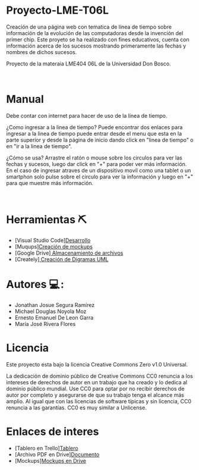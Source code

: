 # Proyecto-LME-T06L
<p>Creación de una página web con tematica de línea de tiempo sobre información de la evolución de las computadoras desde la invención del primer chip.
Este proyeto se ha realizado con fines educativos, cuenta con información acerca de los sucesos mostrando primeramente las fechas y nombres de dichos sucesos.</p>
<p>Proyecto de la materaia LME404 06L de la Universidad Don Bosco.</p>
<br>
<h1>Manual</h1>
<p>Debe contar con internet para hacer de uso de la línea de tiempo.

 ¿Como ingresar a la linea de tiempo?
Puede encontrar dos enlaces para ingresar a la linea de tiempo puede entrar desde el menu que esta en la parte superior y desde la página de inicio dando click en 
 "linea de tiempo" o en "ir a la linea de tiempo".

¿Cómo se usa?
Arrastre el ratón o mouse sobre los circulos para ver las fechas y sucesos, luego dar click en "+" para poder ver más información.
En el caso de ingresar atraves de un dispositivo movil como una tablet o un smartphon solo pulse sobre el circulo para ver la información y luego en "+" para que 
muestre más información.</p>
<br>
<h1>Herramientas ⛏️ </h1>
 <ul>
   <li>[Visual Studio Code]<a href=https://code.visualstudio.com>Desarrollo</a></li>
 <li>[Muqups]<a href=https://app.moqups.com>Creación de mockups</a></li>
 <li>[Google Drive]<a href=https://www.google.com/intl/es/drive> Almacenamiento de archivos</a></li>
 <li>[Creately]<a href=https://app.creately.com/> Creación de Digramas UML</a></li>
 </ul>
 <h1>Autores 💻 :</h1>
  <ul>
 <li>Jonathan Josue Segura Ramírez</li>
 <li>Michael Douglas Noyola Moz</li>
 <li>Ernesto Emanuel De Leon Garra</li>
 <li>María José Rivera Flores</li>
 </ul>
 <h1>Licencia </h1>
 <p>Este proyecto esta bajo la licencia Creative Commons Zero v1.0 Universal.</p>
 <p>La dedicación de dominio público de Creative Commons CC0 renuncia a los intereses de derechos de autor en un trabajo que ha creado y lo dedica al dominio   público mundial. Use CC0 para optar por no recibir derechos de autor por completo y asegurarse de que su trabajo tenga el alcance más amplio. Al igual que con las licencias de software típicas y sin licencia, CC0 renuncia a las garantías. CC0 es muy similar a Unlicense.</P>
 <h1>Enlaces de interes</h1>
 <ul>
 <li>[Tablero en Trello]<a href=https://trello.com/w/proyectolmet06l>Tablero</a></li>
 <li>[Archivo PDF en Drive]<a href=https://drive.google.com/file/d/1pgDaT6tHxLiAi0TFcGTfWVxlFwNWI8FH/view?usp=sharing>Documento</a></li>
 <li>[Mockups]<a href=https://drive.google.com/file/d/1HZHH4BK5MWJlIdLMhhy3FyBbMG3V3xNj/view?usp=sharing >Mockups en Drive</a></li>
